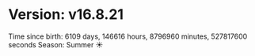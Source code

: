 # Version: v16.8.21
Time since birth: 6109 days, 146616 hours, 8796960 minutes, 527817600 seconds
Season: Summer ☀️
